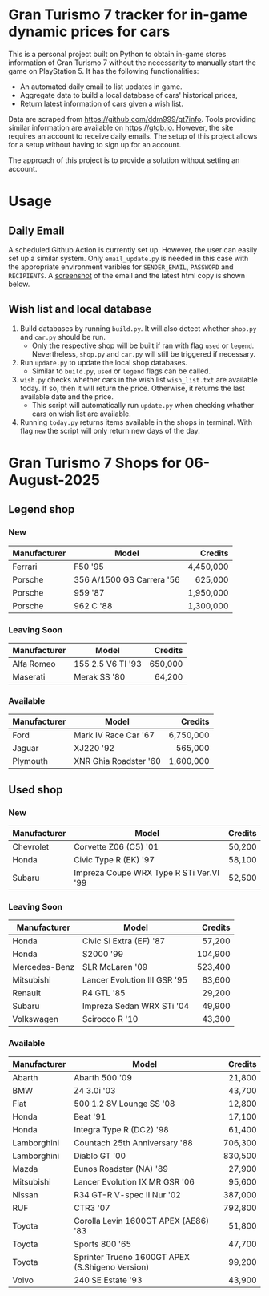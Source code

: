 # Gran Turismo 7 tracker for in-game dynamic prices for cars

This is a personal project built on Python to obtain in-game stores information of Gran Turismo 7 without the necessarity to manually start the game on PlayStation 5. It has the following functionalities:

- An automated daily email to list updates in game.
- Aggregate data to build a local database of cars' historical prices,
- Return latest information of cars given a wish list.

Data are scraped from https://github.com/ddm999/gt7info. Tools providing similar information are available on https://gtdb.io. However, the site requires an account to receive daily emails. The setup of this project allows for a setup without having to sign up for an account.

The approach of this project is to provide a solution without setting an account.

# Usage

## Daily Email

A scheduled Github Action is currently set up. However, the user can easily set up a similar system. Only `email_update.py` is needed in this case with the appropriate environment varibles for `SENDER_EMAIL`, `PASSWORD` and `RECIPIENTS`. A [screenshot](https://raw.githubusercontent.com/marcohoucheng/Gran-Turismo-7-Price-Tracker/main/data/email_screenshot.png) of the email and the latest html copy is shown below.

## Wish list and local database

1. Build databases by running `build.py`. It will also detect whether `shop.py` and `car.py` should be run.
    - Only the respective shop will be built if ran with flag `used` or `legend`. Nevertheless, `shop.py` and `car.py` will still be triggered if necessary.
2. Run `update.py` to update the local shop databases.
    - Similar to `build.py`, `used` or `legend` flags can be called.
3. `wish.py` checks whether cars in the wish list `wish_list.txt` are available today. If so, then it will return the price. Otherwise, it returns the last available date and the price.
    - This script will automatically run `update.py` when checking whather cars on wish list are available.
4. Running `today.py` returns items available in the shops in terminal. With flag `new` the script will only return new days of the day.


# Gran Turismo 7 Shops for 06-August-2025



## Legend shop

### New
 | Manufacturer | Model | Credits |
 | --- | --- | --: |
|Ferrari|F50 '95|4,450,000|
|Porsche|356 A/1500 GS Carrera '56|625,000|
|Porsche|959 '87|1,950,000|
|Porsche|962 C '88|1,300,000|

### Leaving Soon
 | Manufacturer | Model | Credits |
 | --- | --- | --: |
|Alfa Romeo|155 2.5 V6 TI '93|650,000|
|Maserati|Merak SS '80|64,200|

### Available
 | Manufacturer | Model | Credits |
 | --- | --- | --: |
|Ford|Mark IV Race Car '67|6,750,000|
|Jaguar|XJ220 '92|565,000|
|Plymouth|XNR Ghia Roadster '60|1,600,000|


## Used shop

### New
 | Manufacturer | Model | Credits |
 | --- | --- | --: |
|Chevrolet|Corvette Z06 (C5) '01|50,200|
|Honda|Civic Type R (EK) '97|58,100|
|Subaru|Impreza Coupe WRX Type R STi Ver.VI '99|52,500|

### Leaving Soon
 | Manufacturer | Model | Credits |
 | --- | --- | --: |
|Honda|Civic Si Extra (EF) '87|57,200|
|Honda|S2000 '99|104,900|
|Mercedes-Benz|SLR McLaren '09|523,400|
|Mitsubishi|Lancer Evolution III GSR '95|83,600|
|Renault|R4 GTL '85|29,200|
|Subaru|Impreza Sedan WRX STi '04|49,900|
|Volkswagen|Scirocco R '10|43,300|

### Available
 | Manufacturer | Model | Credits |
 | --- | --- | --: |
|Abarth|Abarth 500 '09|21,800|
|BMW|Z4 3.0i '03|43,700|
|Fiat|500 1.2 8V Lounge SS '08|12,800|
|Honda|Beat '91|17,100|
|Honda|Integra Type R (DC2) '98|61,400|
|Lamborghini|Countach 25th Anniversary '88|706,300|
|Lamborghini|Diablo GT '00|830,500|
|Mazda|Eunos Roadster (NA) '89|27,900|
|Mitsubishi|Lancer Evolution IX MR GSR '06|95,600|
|Nissan|R34 GT-R V-spec II Nur '02|387,000|
|RUF|CTR3 '07|792,800|
|Toyota|Corolla Levin 1600GT APEX (AE86) '83|51,800|
|Toyota|Sports 800 '65|47,700|
|Toyota|Sprinter Trueno 1600GT APEX (S.Shigeno Version)|99,200|
|Volvo|240 SE Estate '93|43,900|
